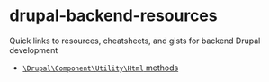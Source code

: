 # drupal-backend-resources
Quick links to resources, cheatsheets, and gists for backend Drupal development

* [`\Drupal\Component\Utility\Html` methods](https://api.drupal.org/api/drupal/core%21lib%21Drupal%21Component%21Utility%21Html.php/class/Html/10)
